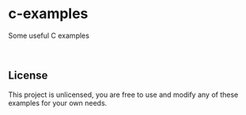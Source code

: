 # c-examples

Some useful C examples

<br>

## License

This project is unlicensed, you are free to use and modify any of these examples for your own needs.

<br>

